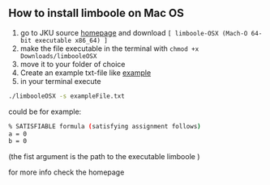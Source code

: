 
## How to install limboole on Mac OS

1. go to JKU source [homepage](http://fmv.jku.at/limboole/) and download  `[ limboole-OSX (Mach-O 64-bit executable x86_64) ]`
2. make the file executable in the terminal with `chmod +x Downloads/limbooleOSX`
3. move it to your folder of choice
4. Create an example txt-file like [example](./exampleFile.boole)
5. in your terminal execute
```sh
./limbooleOSX -s exampleFile.txt
```
could be for example:

```sh
% SATISFIABLE formula (satisfying assignment follows)
a = 0
b = 0
```

(the fist argument is the path to the executable limboole )

for more info check the homepage